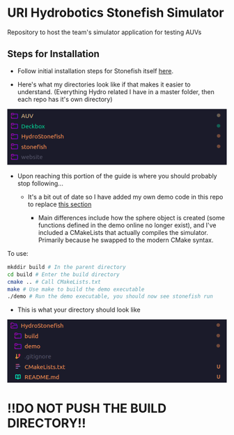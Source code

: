 # URI Hydrobotics Stonefish Simulator
Repository to host the team's simulator application for testing AUVs


## Steps for Installation

- Follow initial installation steps for Stonefish itself [here](https://stonefish.readthedocs.io/en/latest/install.html).

- Here's what my directories look like if that makes it easier to understand. (Everything Hydro related I have in a master folder, then each repo has it's own directory)

![directory-setup](img/directory-setup.png)

- Upon reaching this portion of the guide is where you should probably stop following...

    - It's a bit out of date so I have added my own demo code in this repo to replace [this section](https://stonefish.readthedocs.io/en/latest/building.html)

        - Main differences include how the sphere object is created (some functions defined in the demo online no longer exist), and I've included a CMakeLists that actually compiles the simulator. Primarily because he swapped to the modern CMake syntax. 

To use: 

```bash
mkddir build # In the parent directory
cd build # Enter the build directory
cmake .. # Call CMakeLists.txt
make # Use make to build the demo executable
./demo # Run the demo executable, you should now see stonefish run 
```

- This is what your directory should look like

![hydro sim directory setup](img/hydro-sim-directory.png)

# !!DO NOT PUSH THE BUILD DIRECTORY!!
